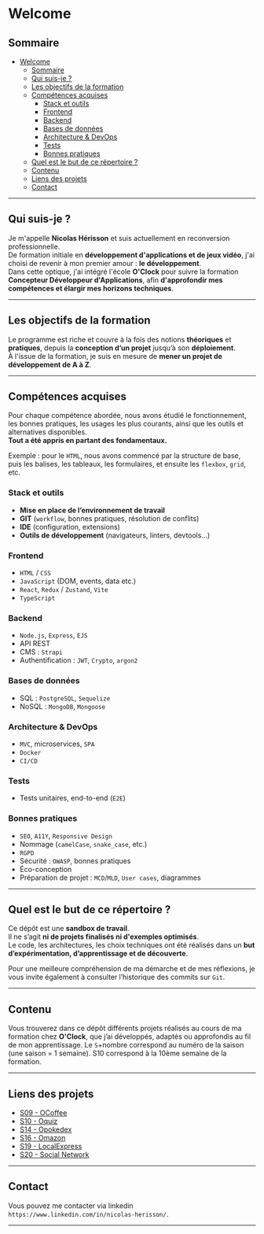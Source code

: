 # Welcome

## Sommaire

- [Welcome](#welcome)
  - [Sommaire](#sommaire)
  - [Qui suis-je ?](#qui-suis-je-)
  - [Les objectifs de la formation](#les-objectifs-de-la-formation)
  - [Compétences acquises](#compétences-acquises)
    - [Stack et outils](#stack-et-outils)
    - [Frontend](#frontend)
    - [Backend](#backend)
    - [Bases de données](#bases-de-données)
    - [Architecture \& DevOps](#architecture--devops)
    - [Tests](#tests)
    - [Bonnes pratiques](#bonnes-pratiques)
  - [Quel est le but de ce répertoire ?](#quel-est-le-but-de-ce-répertoire-)
  - [Contenu](#contenu)
  - [Liens des projets](#liens-des-projets)
  - [Contact](#contact)

---

## Qui suis-je ? 

Je m'appelle **Nicolas Hérisson** et suis actuellement en reconversion professionnelle.  
De formation initiale en **développement d'applications et de jeux vidéo**, j'ai choisi de revenir à mon premier amour : **le développement**.  
Dans cette optique, j'ai intégré l'école **O'Clock** pour suivre la formation **Concepteur Développeur d'Applications**, afin **d'approfondir mes compétences et élargir mes horizons techniques**.

---

## Les objectifs de la formation

Le programme est riche et couvre à la fois des notions **théoriques** et **pratiques**, depuis la **conception d’un projet** jusqu’à son **déploiement**.  
À l'issue de la formation, je suis en mesure de **mener un projet de développement de A à Z**.

---

## Compétences acquises

Pour chaque compétence abordée, nous avons étudié le fonctionnement, les bonnes pratiques, les usages les plus courants, ainsi que les outils et alternatives disponibles.  
**Tout a été appris en partant des fondamentaux.**

Exemple : pour le `HTML`, nous avons commencé par la structure de base, puis les balises, les tableaux, les formulaires, et ensuite les `flexbox`, `grid`, etc.

### Stack et outils

- **Mise en place de l’environnement de travail**
- **GIT** (`workflow`, bonnes pratiques, résolution de conflits)
- **IDE** (configuration, extensions)
- **Outils de développement** (navigateurs, linters, devtools…)

### Frontend

- `HTML` / `CSS`
- `JavaScript` (DOM, events, data etc.)
- `React`, `Redux` / `Zustand`, `Vite`
- `TypeScript`

### Backend

- `Node.js`, `Express`, `EJS`
- API REST
- CMS : `Strapi`
- Authentification : `JWT`, `Crypto`, `argon2`

### Bases de données

- SQL : `PostgreSQL`, `Sequelize`
- NoSQL : `MongoDB`, `Mongoose`

### Architecture & DevOps

- `MVC`, microservices, `SPA`
- `Docker`
- `CI/CD`

### Tests

- Tests unitaires, end-to-end (`E2E`)

### Bonnes pratiques

- `SEO`, `A11Y`, `Responsive Design`
- Nommage (`camelCase`, `snake_case`, etc.)
- `RGPD`
- Sécurité : `OWASP`, bonnes pratiques
- Éco-conception
- Préparation de projet : `MCD`/`MLD`, `User cases`, diagrammes

---

## Quel est le but de ce répertoire ?

Ce dépôt est une **sandbox de travail**.  
Il ne s’agit **ni de projets finalisés ni d'exemples optimisés**.  
Le code, les architectures, les choix techniques ont été réalisés dans un **but d’expérimentation, d’apprentissage et de découverte**.

Pour une meilleure compréhension de ma démarche et de mes réflexions, je vous invite également à consulter l’historique des commits sur `Git`.

---

## Contenu

Vous trouverez dans ce dépôt différents projets réalisés au cours de ma formation chez **O'Clock**, que j’ai développés, adaptés ou approfondis au fil de mon apprentissage.
Le `S`+nombre correspond au numéro de la saison (une saison = 1 semaine).
S10 correspond à la 10ème semaine de la formation.

---

## Liens des projets

- [S09 - OCoffee](https://github.com/Nicolas-Herisson/S09-OCoffee-Nicolas-Herisson)
- [S10 - Oquiz](https://github.com/Nicolas-Herisson/S10-Oquiz-Nicolas-Herisson)
- [S14 - Opokedex](https://github.com/Nicolas-Herisson/S14-opokedex-Nicolas-Herisson)
- [S16 - Omazon](https://github.com/Nicolas-Herisson/S16-omazon-Nicolas-Herisson)
- [S19 - LocalExpress](https://github.com/Nicolas-Herisson/S19-LocalExpress-Nicolas-Herisson)
- [S20 - Social Network](https://github.com/Nicolas-Herisson/S20-social-network-Nicolas-Herisson)

---

## Contact

Vous pouvez me contacter via linkedin `https://www.linkedin.com/in/nicolas-herisson/`.

---